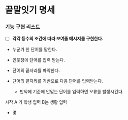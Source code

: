 # 끝말잇기 명세

### 기능 구현 리스트

- [ ] **각각 등수의 조건에 따라 보여줄 메시지를 구현한다.**
- 누군가 한 단어를 말한다.

- 인풋창에 단어를 입력 받는다.
- 단어의 끝자리를 파악한다.
- 단어의 끝자리를 기반으로 다음 단어를 입력받는다.
  - 만약에 기준에 안맞는 단어를 입력하면 오류를 발생시킨다.

시작
A 가 학생 입력
B는 생활 입력

- 몇
